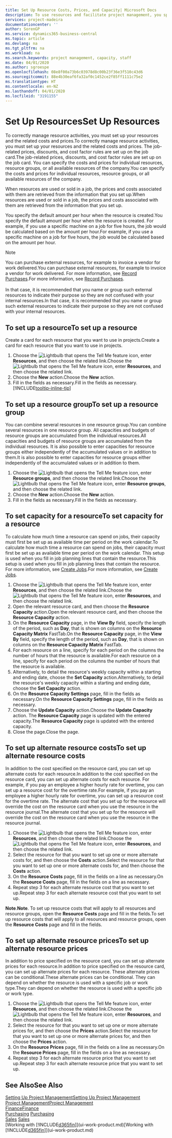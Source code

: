 ```yaml
---
title: Set Up Resource Costs, Prices, and Capacity| Microsoft Docs
description: To use resources and facilitate project management, you specify costs and prices for individual resources or resource groups, and set the resource capacity.
services: project-madeira
documentationcenter: ''
author: SorenGP
ms.service: dynamics365-business-central
ms.topic: article
ms.devlang: na
ms.tgt_pltfrm: na
ms.workload: na
ms.search.keywords: project management, capacity, staff
ms.date: 04/01/2020
ms.author: sgroespe
ms.openlocfilehash: 08e8f00a73b6c03978d8c00b23f36e3f510c43d6
ms.sourcegitcommit: 88e4b30eaf6fa32af0c1452ce2f85ff1111c75e2
ms.translationtype: HT
ms.contentlocale: en-NZ
ms.lasthandoff: 04/01/2020
ms.locfileid: "3191155"
---
```

# <a name="set-up-resources"></a><span data-ttu-id="6cb47-103">Set Up Resources</span><span class="sxs-lookup"><span data-stu-id="6cb47-103">Set Up Resources</span></span>
<span data-ttu-id="6cb47-104">To correctly manage resource activities, you must set up your resources and the related costs and prices.</span><span class="sxs-lookup"><span data-stu-id="6cb47-104">To correctly manage resource activities, you must set up your resources and the related costs and prices.</span></span> <span data-ttu-id="6cb47-105">The job-related prices, discounts, and cost factor rules are set up on the job card.</span><span class="sxs-lookup"><span data-stu-id="6cb47-105">The job-related prices, discounts, and cost factor rules are set up on the job card.</span></span> <span data-ttu-id="6cb47-106">You can specify the costs and prices for individual resources, resource groups, or all available resources of the company.</span><span class="sxs-lookup"><span data-stu-id="6cb47-106">You can specify the costs and prices for individual resources, resource groups, or all available resources of the company.</span></span>

<span data-ttu-id="6cb47-107">When resources are used or sold in a job, the prices and costs associated with them are retrieved from the information that you set up.</span><span class="sxs-lookup"><span data-stu-id="6cb47-107">When resources are used or sold in a job, the prices and costs associated with them are retrieved from the information that you set up.</span></span>

<span data-ttu-id="6cb47-108">You specify the default amount per hour when the resource is created.</span><span class="sxs-lookup"><span data-stu-id="6cb47-108">You specify the default amount per hour when the resource is created.</span></span> <span data-ttu-id="6cb47-109">For example, if you use a specific machine on a job for five hours, the job would be calculated based on the amount per hour.</span><span class="sxs-lookup"><span data-stu-id="6cb47-109">For example, if you use a specific machine on a job for five hours, the job would be calculated based on the amount per hour.</span></span>

> [!NOTE]
> <span data-ttu-id="6cb47-110">You can purchase external resources, for example to invoice a vendor for work delivered.</span><span class="sxs-lookup"><span data-stu-id="6cb47-110">You can purchase external resources, for example to invoice a vendor for work delivered.</span></span> <span data-ttu-id="6cb47-111">For more information, see [Record Purchases](purchasing-how-record-purchases.md).</span><span class="sxs-lookup"><span data-stu-id="6cb47-111">For more information, see [Record Purchases](purchasing-how-record-purchases.md).</span></span><br /><br />
> <span data-ttu-id="6cb47-112">In that case, it is recommended that you name or group such external resources to indicate their purpose so they are not confused with your internal resources.</span><span class="sxs-lookup"><span data-stu-id="6cb47-112">In that case, it is recommended that you name or group such external resources to indicate their purpose so they are not confused with your internal resources.</span></span>

## <a name="to-set-up-a-resource"></a><span data-ttu-id="6cb47-113">To set up a resource</span><span class="sxs-lookup"><span data-stu-id="6cb47-113">To set up a resource</span></span>
<span data-ttu-id="6cb47-114">Create a card for each resource that you want to use in projects.</span><span class="sxs-lookup"><span data-stu-id="6cb47-114">Create a card for each resource that you want to use in projects.</span></span>

1. <span data-ttu-id="6cb47-115">Choose the ![Lightbulb that opens the Tell Me feature](media/ui-search/search_small.png "Tell me what you want to do") icon, enter **Resources**, and then choose the related link.</span><span class="sxs-lookup"><span data-stu-id="6cb47-115">Choose the ![Lightbulb that opens the Tell Me feature](media/ui-search/search_small.png "Tell me what you want to do") icon, enter **Resources**, and then choose the related link.</span></span>
2. <span data-ttu-id="6cb47-116">Choose the **New** action.</span><span class="sxs-lookup"><span data-stu-id="6cb47-116">Choose the **New** action.</span></span>
3. <span data-ttu-id="6cb47-117">Fill in the fields as necessary.</span><span class="sxs-lookup"><span data-stu-id="6cb47-117">Fill in the fields as necessary.</span></span> [!INCLUDE[tooltip-inline-tip](includes/tooltip-inline-tip_md.md)]  

## <a name="to-set-up-a-resource-group"></a><span data-ttu-id="6cb47-118">To set up a resource group</span><span class="sxs-lookup"><span data-stu-id="6cb47-118">To set up a resource group</span></span>
<span data-ttu-id="6cb47-119">You can combine several resources in one resource group.</span><span class="sxs-lookup"><span data-stu-id="6cb47-119">You can combine several resources in one resource group.</span></span> <span data-ttu-id="6cb47-120">All capacities and budgets of resource groups are accumulated from the individual resources.</span><span class="sxs-lookup"><span data-stu-id="6cb47-120">All capacities and budgets of resource groups are accumulated from the individual resources.</span></span> <span data-ttu-id="6cb47-121">It is also possible to enter capacities for resource groups either independently of the accumulated values or in addition to them.</span><span class="sxs-lookup"><span data-stu-id="6cb47-121">It is also possible to enter capacities for resource groups either independently of the accumulated values or in addition to them.</span></span>

1. <span data-ttu-id="6cb47-122">Choose the ![Lightbulb that opens the Tell Me feature](media/ui-search/search_small.png "Tell me what you want to do") icon, enter **Resource groups**, and then choose the related link.</span><span class="sxs-lookup"><span data-stu-id="6cb47-122">Choose the ![Lightbulb that opens the Tell Me feature](media/ui-search/search_small.png "Tell me what you want to do") icon, enter **Resource groups**, and then choose the related link.</span></span>
2. <span data-ttu-id="6cb47-123">Choose the **New** action.</span><span class="sxs-lookup"><span data-stu-id="6cb47-123">Choose the **New** action.</span></span>
3. <span data-ttu-id="6cb47-124">Fill in the fields as necessary.</span><span class="sxs-lookup"><span data-stu-id="6cb47-124">Fill in the fields as necessary.</span></span>

## <a name="to-set-capacity-for-a-resource"></a><span data-ttu-id="6cb47-125">To set capacity for a resource</span><span class="sxs-lookup"><span data-stu-id="6cb47-125">To set capacity for a resource</span></span>
<span data-ttu-id="6cb47-126">To calculate how much time a resource can spend on jobs, their capacity must first be set up as available time per period on the work calendar.</span><span class="sxs-lookup"><span data-stu-id="6cb47-126">To calculate how much time a resource can spend on jobs, their capacity must first be set up as available time per period on the work calendar.</span></span> <span data-ttu-id="6cb47-127">This setup is used when you fill in job planning lines that contain the resource.</span><span class="sxs-lookup"><span data-stu-id="6cb47-127">This setup is used when you fill in job planning lines that contain the resource.</span></span> <span data-ttu-id="6cb47-128">For more information, see [Create Jobs](projects-how-create-jobs.md).</span><span class="sxs-lookup"><span data-stu-id="6cb47-128">For more information, see [Create Jobs](projects-how-create-jobs.md).</span></span>

1. <span data-ttu-id="6cb47-129">Choose the ![Lightbulb that opens the Tell Me feature](media/ui-search/search_small.png "Tell me what you want to do") icon, enter **Resources**, and then choose the related link.</span><span class="sxs-lookup"><span data-stu-id="6cb47-129">Choose the ![Lightbulb that opens the Tell Me feature](media/ui-search/search_small.png "Tell me what you want to do") icon, enter **Resources**, and then choose the related link.</span></span>
2. <span data-ttu-id="6cb47-130">Open the relevant resource card, and then choose the **Resource Capacity** action.</span><span class="sxs-lookup"><span data-stu-id="6cb47-130">Open the relevant resource card, and then choose the **Resource Capacity** action.</span></span>
3. <span data-ttu-id="6cb47-131">On the **Resource Capacity** page, in the **View By** field, specify the length of the period, such as **Day**, that is shown on columns on the **Resource Capacity Matrix** FastTab.</span><span class="sxs-lookup"><span data-stu-id="6cb47-131">On the **Resource Capacity** page, in the **View By** field, specify the length of the period, such as **Day**, that is shown on columns on the **Resource Capacity Matrix** FastTab.</span></span>
4. <span data-ttu-id="6cb47-132">For each resource on a line, specify for each period on the columns the number of hours that the resource is available.</span><span class="sxs-lookup"><span data-stu-id="6cb47-132">For each resource on a line, specify for each period on the columns the number of hours that the resource is available.</span></span>
5. <span data-ttu-id="6cb47-133">Alternatively, to detail the resource's weekly capacity within a starting and ending date, choose the **Set Capacity** action.</span><span class="sxs-lookup"><span data-stu-id="6cb47-133">Alternatively, to detail the resource's weekly capacity within a starting and ending date, choose the **Set Capacity** action.</span></span>
6. <span data-ttu-id="6cb47-134">On the **Resource Capacity Settings** page, fill in the fields as necessary.</span><span class="sxs-lookup"><span data-stu-id="6cb47-134">On the **Resource Capacity Settings** page, fill in the fields as necessary.</span></span>
7. <span data-ttu-id="6cb47-135">Choose the **Update Capacity** action.</span><span class="sxs-lookup"><span data-stu-id="6cb47-135">Choose the **Update Capacity** action.</span></span> <span data-ttu-id="6cb47-136">The **Resource Capacity** page is updated with the entered capacity.</span><span class="sxs-lookup"><span data-stu-id="6cb47-136">The **Resource Capacity** page is updated with the entered capacity.</span></span>
8. <span data-ttu-id="6cb47-137">Close the page.</span><span class="sxs-lookup"><span data-stu-id="6cb47-137">Close the page.</span></span>

## <a name="to-set-up-alternate-resource-costs"></a><span data-ttu-id="6cb47-138">To set up alternate resource costs</span><span class="sxs-lookup"><span data-stu-id="6cb47-138">To set up alternate resource costs</span></span>
<span data-ttu-id="6cb47-139">In addition to the cost specified on the resource card, you can set up alternate costs for each resource.</span><span class="sxs-lookup"><span data-stu-id="6cb47-139">In addition to the cost specified on the resource card, you can set up alternate costs for each resource.</span></span> <span data-ttu-id="6cb47-140">For example, if you pay an employee a higher hourly rate for overtime, you can set up a resource cost for the overtime rate.</span><span class="sxs-lookup"><span data-stu-id="6cb47-140">For example, if you pay an employee a higher hourly rate for overtime, you can set up a resource cost for the overtime rate.</span></span> <span data-ttu-id="6cb47-141">The alternate cost that you set up for the resource will override the cost on the resource card when you use the resource in the resource journal.</span><span class="sxs-lookup"><span data-stu-id="6cb47-141">The alternate cost that you set up for the resource will override the cost on the resource card when you use the resource in the resource journal.</span></span>

1. <span data-ttu-id="6cb47-142">Choose the ![Lightbulb that opens the Tell Me feature](media/ui-search/search_small.png "Tell me what you want to do") icon, enter **Resources**, and then choose the related link.</span><span class="sxs-lookup"><span data-stu-id="6cb47-142">Choose the ![Lightbulb that opens the Tell Me feature](media/ui-search/search_small.png "Tell me what you want to do") icon, enter **Resources**, and then choose the related link.</span></span>  
2. <span data-ttu-id="6cb47-143">Select the resource for that you want to set up one or more alternate costs for, and then choose the **Costs** action.</span><span class="sxs-lookup"><span data-stu-id="6cb47-143">Select the resource for that you want to set up one or more alternate costs for, and then choose the **Costs** action.</span></span>  
3. <span data-ttu-id="6cb47-144">On the **Resource Costs** page, fill in the fields on a line as necessary.</span><span class="sxs-lookup"><span data-stu-id="6cb47-144">On the **Resource Costs** page, fill in the fields on a line as necessary.</span></span>  
4. <span data-ttu-id="6cb47-145">Repeat step 3 for each alternate resource cost that you want to set up.</span><span class="sxs-lookup"><span data-stu-id="6cb47-145">Repeat step 3 for each alternate resource cost that you want to set up.</span></span>

<span data-ttu-id="6cb47-146">**Note**.</span><span class="sxs-lookup"><span data-stu-id="6cb47-146">**Note**.</span></span> <span data-ttu-id="6cb47-147">To set up resource costs that will apply to all resources and resource groups, open the **Resource Costs** page and fill in the fields.</span><span class="sxs-lookup"><span data-stu-id="6cb47-147">To set up resource costs that will apply to all resources and resource groups, open the **Resource Costs** page and fill in the fields.</span></span>

## <a name="to-set-up-alternate-resource-prices"></a><span data-ttu-id="6cb47-148">To set up alternate resource prices</span><span class="sxs-lookup"><span data-stu-id="6cb47-148">To set up alternate resource prices</span></span>
<span data-ttu-id="6cb47-149">In addition to price specified on the resource card, you can set up alternate prices for each resource.</span><span class="sxs-lookup"><span data-stu-id="6cb47-149">In addition to price specified on the resource card, you can set up alternate prices for each resource.</span></span> <span data-ttu-id="6cb47-150">These alternate prices can be conditional.</span><span class="sxs-lookup"><span data-stu-id="6cb47-150">These alternate prices can be conditional.</span></span> <span data-ttu-id="6cb47-151">They can depend on whether the resource is used with a specific job or work type.</span><span class="sxs-lookup"><span data-stu-id="6cb47-151">They can depend on whether the resource is used with a specific job or work type.</span></span>

1. <span data-ttu-id="6cb47-152">Choose the ![Lightbulb that opens the Tell Me feature](media/ui-search/search_small.png "Tell me what you want to do") icon, enter **Resources**, and then choose the related link.</span><span class="sxs-lookup"><span data-stu-id="6cb47-152">Choose the ![Lightbulb that opens the Tell Me feature](media/ui-search/search_small.png "Tell me what you want to do") icon, enter **Resources**, and then choose the related link.</span></span>
2. <span data-ttu-id="6cb47-153">Select the resource for that you want to set up one or more alternate prices for, and then choose the **Prices** action.</span><span class="sxs-lookup"><span data-stu-id="6cb47-153">Select the resource for that you want to set up one or more alternate prices for, and then choose the **Prices** action.</span></span>
3. <span data-ttu-id="6cb47-154">On the **Resource Prices** page, fill in the fields on a line as necessary.</span><span class="sxs-lookup"><span data-stu-id="6cb47-154">On the **Resource Prices** page, fill in the fields on a line as necessary.</span></span>
4. <span data-ttu-id="6cb47-155">Repeat step 3 for each alternate resource price that you want to set up.</span><span class="sxs-lookup"><span data-stu-id="6cb47-155">Repeat step 3 for each alternate resource price that you want to set up.</span></span>

## <a name="see-also"></a><span data-ttu-id="6cb47-156">See Also</span><span class="sxs-lookup"><span data-stu-id="6cb47-156">See Also</span></span>
[<span data-ttu-id="6cb47-157">Setting Up Project Management</span><span class="sxs-lookup"><span data-stu-id="6cb47-157">Setting Up Project Management</span></span>](projects-setup-projects.md)  
[<span data-ttu-id="6cb47-158">Project Management</span><span class="sxs-lookup"><span data-stu-id="6cb47-158">Project Management</span></span>](projects-manage-projects.md)  
[<span data-ttu-id="6cb47-159">Finance</span><span class="sxs-lookup"><span data-stu-id="6cb47-159">Finance</span></span>](finance.md)  
<span data-ttu-id="6cb47-160">[Purchasing](purchasing-manage-purchasing.md)       </span><span class="sxs-lookup"><span data-stu-id="6cb47-160">[Purchasing](purchasing-manage-purchasing.md)       </span></span>  
<span data-ttu-id="6cb47-161">[Sales](sales-manage-sales.md)    </span><span class="sxs-lookup"><span data-stu-id="6cb47-161">[Sales](sales-manage-sales.md)    </span></span>  
<span data-ttu-id="6cb47-162">[Working with [!INCLUDE[d365fin](includes/d365fin_md.md)]](ui-work-product.md)</span><span class="sxs-lookup"><span data-stu-id="6cb47-162">[Working with [!INCLUDE[d365fin](includes/d365fin_md.md)]](ui-work-product.md)</span></span>  
